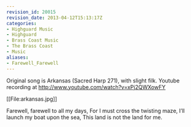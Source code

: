 ```yaml
---
revision_id: 20015
revision_date: 2013-04-12T15:13:17Z
categories:
- Highguard Music
- Highguard
- Brass Coast Music
- The Brass Coast
- Music
aliases:
- Farewell_Farewell
---
```


Original song is Arkansas (Sacred Harp 271), with slight filk. Youtube recording at http://www.youtube.com/watch?v=xPj2QWXowFY

[[File:arkansas.jpg]]


Farewell, farewell to all my days,
For I must cross the twisting maze,
I’ll launch my boat upon the sea,
This land is not the land for me. 






